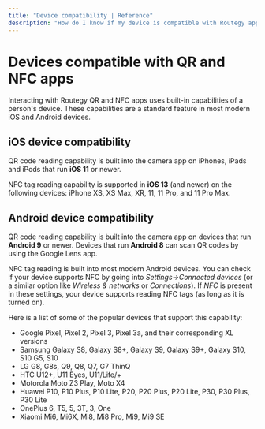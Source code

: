 ```yaml
---
title: "Device compatibility | Reference"
description: "How do I know if my device is compatible with Routegy apps?"
---
```


# Devices compatible with QR and NFC apps

Interacting with Routegy QR and NFC apps uses built-in capabilities of a person's device. These capabilities are a standard feature in most modern iOS and Android devices.

## iOS device compatibility

QR code reading capability is built into the camera app on iPhones, iPads and iPods that run **iOS 11** or newer.

NFC tag reading capability is supported in **iOS 13** (and newer) on the following devices: iPhone XS, XS Max, XR, 11, 11 Pro, and 11 Pro Max.

## Android device compatibility

QR code reading capability is built into the camera app on devices that run **Android 9** or newer. Devices that run **Android 8** can scan QR codes by using the Google Lens app.

NFC tag reading is built into most modern Android devices. You can check if your device supports NFC by going into _Settings->Connected devices_ (or a similar option like _Wireless & networks_ or _Connections_). If _NFC_ is present in these settings, your device supports reading NFC tags (as long as it is turned on).

Here is a list of some of the popular devices that support this capability:
* Google Pixel, Pixel 2, Pixel 3, Pixel 3a, and their corresponding XL versions
* Samsung Galaxy S8, Galaxy S8+, Galaxy S9, Galaxy S9+, Galaxy S10, S10 G5, S10
* LG G8, G8s, Q9, Q8, Q7, G7 ThinQ
* HTC U12+, U11 Eyes, U11/Life/+
* Motorola Moto Z3 Play, Moto X4
* Huawei P10, P10 Plus, P10 Lite, P20, P20 Plus, P20 Lite, P30, P30 Plus, P30 Lite
* OnePlus 6, T5, 5, 3T, 3, One
* Xiaomi Mi6, Mi6X, Mi8, Mi8 Pro, Mi9, Mi9 SE
